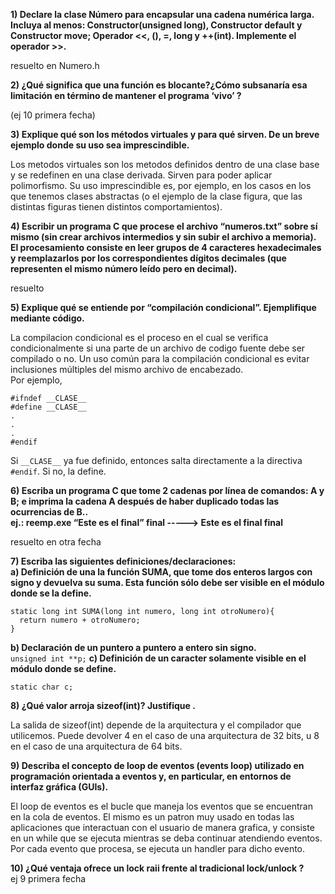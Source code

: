 **1) Declare la clase Número para encapsular una cadena numérica larga. Incluya al menos: Constructor(unsigned long), Constructor default y Constructor move; Operador <<, (), =, long y ++(int). Implemente el operador >>.**

resuelto en Numero.h  

**2) ¿Qué significa que una función es blocante?¿Cómo subsanaría esa limitación en término de mantener el programa ‘vivo’ ?**  

(ej 10 primera fecha)  

**3) Explique qué son los métodos virtuales y para qué sirven. De un breve ejemplo donde su uso sea imprescindible.**  

Los metodos virtuales son los metodos definidos dentro de una clase base y se redefinen en una clase derivada. Sirven para poder aplicar polimorfismo. Su uso imprescindible es, por ejemplo, en los casos en los que tenemos clases abstractas (o el ejemplo de la clase figura, que las distintas figuras tienen distintos comportamientos).  

**4) Escribir un programa C que procese el archivo “numeros.txt” sobre sí mismo (sin crear archivos intermedios y sin subir el archivo a memoria). El procesamiento consiste en leer grupos de 4 caracteres hexadecimales y reemplazarlos por los correspondientes dígitos decimales (que representen el mismo número leído pero en decimal).**

resuelto

**5) Explique qué se entiende por “compilación condicional”. Ejemplifique mediante código.**  

La compilacion condicional es el proceso en el cual se verifica condicionalmente si una parte de un archivo de codigo fuente debe ser compilado o no. Un uso común para la compilación condicional es evitar inclusiones múltiples del mismo archivo de encabezado.  
Por ejemplo,  

```
#ifndef __CLASE__
#define __CLASE__
.
.
.
#endif
```
Si ```__CLASE__``` ya fue definido, entonces salta directamente a la directiva ```#endif```. Si no, la define.  

**6) Escriba un programa C que tome 2 cadenas por línea de comandos: A y B; e imprima la cadena A después de haber duplicado todas las ocurrencias de B..**  
**ej.: reemp.exe “Este es el final” final -----> Este es el final final**

resuelto en otra fecha

**7) Escriba las siguientes definiciones/declaraciones:**  
  **a) Definición de una la función SUMA, que tome dos enteros largos con signo y devuelva su suma. Esta función sólo debe ser visible en el módulo donde se la define.**  
  ```
  static long int SUMA(long int numero, long int otroNumero){
    return numero + otroNumero;
  }
  ```
  **b) Declaración de un puntero a puntero a entero sin signo.**  
    ```
    unsigned int **p;
    ```
  **c) Definición de un caracter solamente visible en el módulo donde se define.**  
  ```
  static char c;
  ```

**8) ¿Qué valor arroja sizeof(int)? Justifique .**  

La salida de sizeof(int) depende de la arquitectura y el compilador que utilicemos. Puede devolver 4 en el caso de una arquitectura de 32 bits, u 8 en el caso de una arquitectura de 64 bits.  

**9) Describa el concepto de loop de eventos (events loop) utilizado en programación orientada a eventos y, en particular, en entornos de interfaz gráfica (GUIs).**

El loop de eventos es el bucle que maneja los eventos que se encuentran en la cola de eventos. El mismo es un patron muy usado en todas las aplicaciones que interactuan con el usuario de manera grafica, y consiste en un while que se ejecuta mientras se deba continuar atendiendo eventos. Por cada evento que procesa, se ejecuta un handler para dicho evento.  

**10) ¿Qué ventaja ofrece un lock raii frente al tradicional lock/unlock ?**  
ej 9 primera fecha  
